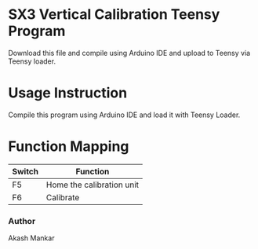 # SX3 Vertical Calibration Teensy Program

Download this file and compile using Arduino IDE and upload to Teensy via Teensy loader.

# Usage Instruction
Compile this program using Arduino IDE and load it with Teensy Loader.

# Function Mapping
Switch  | Function
------------ | -------------
F5      | Home the calibration unit
F6      | Calibrate

### Author
Akash Mankar
